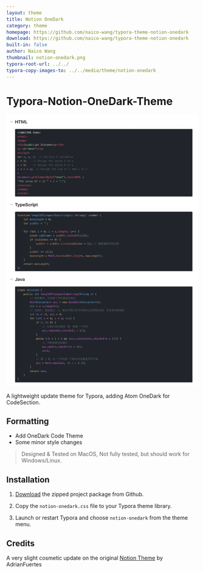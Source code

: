 ```yaml
---
layout: theme
title: Notion OneDark
category: theme
homepage: https://github.com/naico-wang/typora-theme-notion-onedark
download: https://github.com/naico-wang/typora-theme-notion-onedark
built-in: false
author: Naico Wang
thumbnail: notion-onedark.png
typora-root-url: ../../
typora-copy-images-to: ../../media/theme/notion-onedark
---
```



# Typora-Notion-OneDark-Theme

![preview](/media/theme/notion-onedark/notion-onedark.png)

A lightweight update theme for Typora, adding Atom OneDark for CodeSection.

## Formatting

- Add OneDark Code Theme
- Some minor style changes

> Designed & Tested on MacOS, Not fully tested, but should work for Windows/Linux.

## Installation

1. [Download](https://github.com/naico-wang/typora-theme-notion-onedark) the zipped project package from Github.

2. Copy the `notion-onedark.css` file to your Typora theme library.

3. Launch or restart Typora and choose `notion-onedark` from the theme menu.

## Credits

A very slight cosmetic update on the original [Notion Theme](https://github.com/adrian-fuertes/typora-notion-theme) by AdrianFuertes
